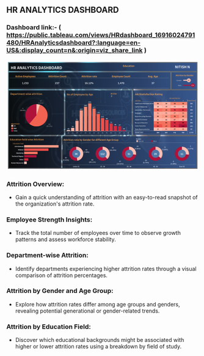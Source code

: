 ## **HR ANALYTICS DASHBOARD**

### Dashboard link:- ( https://public.tableau.com/views/HRdashboard_16916024791480/HRAnalyticsdashboard?:language=en-US&:display_count=n&:origin=viz_share_link )

![](https://github.com/nitish6121999/Tableau-Dashboards/blob/main/Dashboard%20links%20and%20CSV/HR%20analytics%20Dashboard/HR%20Dashboard.png?raw=true)


### Attrition Overview:
* Gain a quick understanding of attrition with an easy-to-read snapshot of the organization's attrition rate.

### Employee Strength Insights:
* Track the total number of employees over time to observe growth patterns and assess workforce stability.

### Department-wise Attrition:

* Identify departments experiencing higher attrition rates through a visual comparison of attrition percentages.
  
### Attrition by Gender and Age Group:

* Explore how attrition rates differ among age groups and genders, revealing potential generational or gender-related trends.
  
### Attrition by Education Field:

* Discover which educational backgrounds might be associated with higher or lower attrition rates using a breakdown by field of study.







